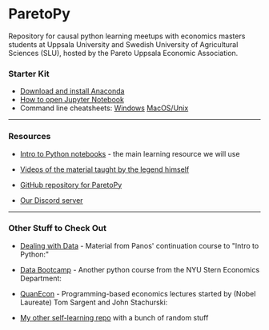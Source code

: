 # ParetoPy
Repository for causal python learning meetups with economics masters students at Uppsala University and Swedish University of Agricultural Sciences (SLU), hosted by the Pareto Uppsala Economic Association.

### Starter Kit

* [Download and install Anaconda](https://www.anaconda.com/products/individual#Downloads)
* [How to open Jupyter Notebook](https://discord.com/channels/892688323540307968/897513598111318027/897521432584679435)
* Command line cheatsheets: [Windows](http://www.cs.columbia.edu/~sedwards/classes/2015/1102-fall/Command%20Prompt%20Cheatsheet.pdf) [MacOS/Unix](https://appletree.or.kr/quick_reference_cards/Unix-Linux/CLI-Cheat-Sheet.pdf)

---
### Resources

* [Intro to Python notebooks](https://github.com/ipeirotis/introduction-to-python/tree/master/notes) - the main learning resource we will use

* [Videos of the material taught by the legend himself](https://youtube.com/playlist?list=PLqAPn_b_yx0TBDqe5-AMSed6sYzMj9qkN)

* [GitHub repository for ParetoPy](https://github.com/websitenotavailable/ParetoPy)

* [Our Discord server](https://discord.gg/HE2rXb4xYq)


---
### Other Stuff to Check Out

* [Dealing with Data](https://github.com/ipeirotis/dealing_with_data) - Material from Panos' continuation course to "Intro to Python:"

* [Data Bootcamp](https://nyudatabootcamp.gitbook.io/thebook/) - Another python course from the NYU Stern Economics Department:

* [QuanEcon](https://quantecon.org/lectures/) - Programming-based economics lectures started by (Nobel Laureate) Tom Sargent and John Stachurski:

* [My other self-learning repo](https://github.com/websitenotavailable/learning) with a bunch of random stuff
